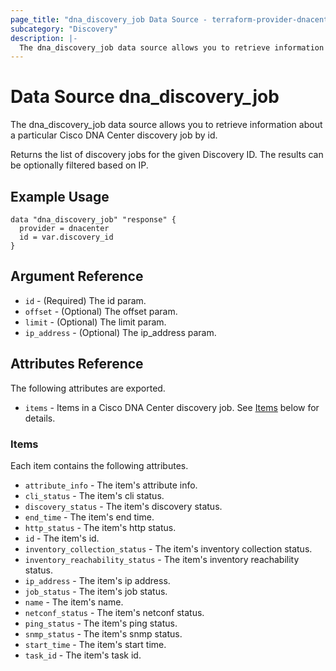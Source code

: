 ```yaml
---
page_title: "dna_discovery_job Data Source - terraform-provider-dnacenter"
subcategory: "Discovery"
description: |-
  The dna_discovery_job data source allows you to retrieve information about a particular Cisco DNA Center discovery job by id.
---
```


# Data Source dna_discovery_job

The dna_discovery_job data source allows you to retrieve information about a particular Cisco DNA Center discovery job by id.

Returns the list of discovery jobs for the given Discovery ID. The results can be optionally filtered based on IP.

## Example Usage

```hcl
data "dna_discovery_job" "response" {
  provider = dnacenter
  id = var.discovery_id
}
```

## Argument Reference

- `id` - (Required) The id param.
- `offset` - (Optional) The offset param.
- `limit` - (Optional) The limit param.
- `ip_address` - (Optional) The ip_address param.

## Attributes Reference

The following attributes are exported.

- `items` - Items in a Cisco DNA Center discovery job. See [Items](#items) below for details.

### Items

Each item contains the following attributes.

- `attribute_info` - The item's attribute info.
- `cli_status` - The item's cli status.
- `discovery_status` - The item's discovery status.
- `end_time` - The item's end time.
- `http_status` - The item's http status.
- `id` - The item's id.
- `inventory_collection_status` - The item's inventory collection status.
- `inventory_reachability_status` - The item's inventory reachability status.
- `ip_address` - The item's ip address.
- `job_status` - The item's job status.
- `name` - The item's name.
- `netconf_status` - The item's netconf status.
- `ping_status` - The item's ping status.
- `snmp_status` - The item's snmp status.
- `start_time` - The item's start time.
- `task_id` - The item's task id.
